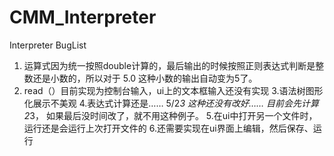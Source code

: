 # CMM_Interpreter
Interpreter
BugList
1. 运算式因为统一按照double计算的，最后输出的时候按照正则表达式判断是整数还是小数的，所以对于 5.0 这种小数的输出自动变为5了。
2. read（）目前实现为控制台输入，ui上的文本框输入还没有实现
3.语法树图形化展示不美观
4.表达式计算还是…… 5/2*3 这种还没有改好…… 目前会先计算2*3， 如果最后没时间改了，就不用这种例子。
5.在ui中打开另一个文件时，运行还是会运行上次打开文件的
6.还需要实现在ui界面上编辑，然后保存、运行
